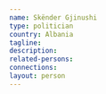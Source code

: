 ```yaml
---
name: Skënder Gjinushi
type: politician
country: Albania
tagline:
description:
related-persons:
connections:
layout: person
---
```

